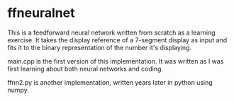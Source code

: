# ffneuralnet
This is a feedforward neural network written from scratch as a learning exercise. It takes the display reference of a 7-segment display as input and fits it to the binary representation of the number it's displaying.

main.cpp is the first version of this implementation. It was written as I was first learning about both neural networks and coding.

ffnn2.py is another implementation, written years later in python using numpy.
